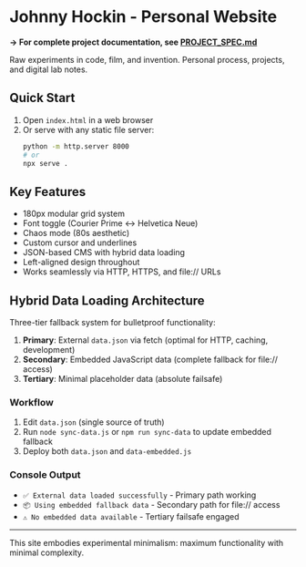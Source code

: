 # Johnny Hockin - Personal Website

**→ For complete project documentation, see [PROJECT_SPEC.md](PROJECT_SPEC.md)**

Raw experiments in code, film, and invention. Personal process, projects, and digital lab notes.

## Quick Start

1. Open `index.html` in a web browser
2. Or serve with any static file server:
   ```bash
   python -m http.server 8000
   # or
   npx serve .
   ```

## Key Features

- 180px modular grid system
- Font toggle (Courier Prime ↔ Helvetica Neue) 
- Chaos mode (80s aesthetic)
- Custom cursor and underlines
- JSON-based CMS with hybrid data loading
- Left-aligned design throughout
- Works seamlessly via HTTP, HTTPS, and file:// URLs

## Hybrid Data Loading Architecture

Three-tier fallback system for bulletproof functionality:

1. **Primary**: External `data.json` via fetch (optimal for HTTP, caching, development)
2. **Secondary**: Embedded JavaScript data (complete fallback for file:// access) 
3. **Tertiary**: Minimal placeholder data (absolute failsafe)

### Workflow
1. Edit `data.json` (single source of truth)
2. Run `node sync-data.js` or `npm run sync-data` to update embedded fallback
3. Deploy both `data.json` and `data-embedded.js`

### Console Output
- `✅ External data loaded successfully` - Primary path working
- `📦 Using embedded fallback data` - Secondary path for file:// access  
- `⚠️ No embedded data available` - Tertiary failsafe engaged

---

This site embodies experimental minimalism: maximum functionality with minimal complexity.